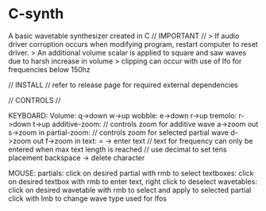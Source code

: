 # C-synth
A basic wavetable synthesizer created in C
// IMPORTANT //
    > If audio driver corruption occurs when modifying program, restart computer to reset driver.
    > An additional volume scalar is applied to square and saw waves due to harsh increase in volume
    > clipping can occur with use of lfo for frequencies below 150hz
    
// INSTALL //
  refer to release page for required external dependencies

// CONTROLS //

  KEYBOARD:
    Volume:
      q->down
      w->up
    wobble:
      e->down
      r->up
    tremolo:
      r->down
      t->up
    additive-zoom:  // controls zoom for additive wave
      a->zoom out
      s->zoom in
    partial-zoom:  // controls zoom for selected partial wave
      d->zoom out
      f->zoom in
    text:
      = -> enter text  // text for frequency can only be entered when max text length is reached
                       // use decimal to set tens placement
      backspace -> delete character

  MOUSE:
    partials:
      click on desired partial with rmb to select
    textboxes:
      click on desired textbox with rmb to enter text, right click to deselect
    wavetables:
      click on desired wavetable with rmb to select and apply to selected partial
      click with lmb to change wave type used for lfos



    
    
    
    

